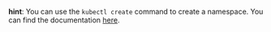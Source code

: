 **hint**: You can use the `kubectl create` command to create a namespace. You can find the documentation [here](https://kubernetes.io/docs/concepts/overview/working-with-objects/namespaces/).
